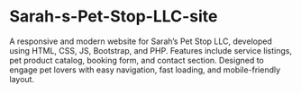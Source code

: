 # Sarah-s-Pet-Stop-LLC-site
A responsive and modern website for Sarah’s Pet Stop LLC, developed using HTML, CSS, JS, Bootstrap, and PHP. Features include service listings, pet product catalog, booking form, and contact section. Designed to engage pet lovers with easy navigation, fast loading, and mobile-friendly layout.

